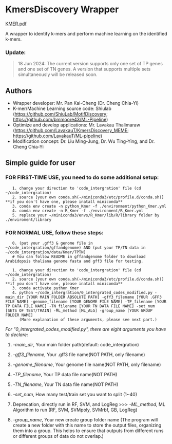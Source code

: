 # KmersDiscovery Wrapper
[KMER.pdf](https://github.com/user-attachments/files/15895711/KMER.pdf)


A wrapper to identify k-mers and perform machine learning on the identified k-mers.
### Update:
> 18 Jun 2024: The current version supports only one set of TP genes and one set of TN genes. A version that supports multiple sets simultaneously will be released soon.

## Authors
- Wrapper developer: Mr. Pan Kai-Cheng (Dr. Cheng Chia-Yi)
- K-mer/Machine Learning source code: Shiulab (https://github.com/ShiuLab/MotifDiscovery; https://github.com/bmmoore43/ML-Pipeline)
- Optimize and develop applications: Mr. Lavakau Thalimaraw (https://github.com/LavakauT/KmersDiscovery_MEME; https://github.com/LavakauT/ML-pipeline)
- Modification concept: Dr. Liu Ming-Jung, Dr. Wu Ting-Ying, and Dr. Cheng Chia-Yi

## Simple guide for user
### FOR FIRST-TIME USE, you need to do some additional setup:
```
   1. change your direction to 'code_intergration' file (cd ~/code_intergration)
   2. source [your own conda.sh(~/miniconda3/etc/profile.d/conda.sh)]     **if you don't have one, please inatall miniconda**
   3. conda env create -n python_Kmer -f ./environment/python_Kmer.yml
   4. conda env create -n R_Kmer -f ./environment/R_Kmer.yml
   5. replace your ~/miniconda3/envs/R_Kmer/lib/R/library folder by ./enviroment/library
```

### FOR NORMAL USE, follow these steps:
```
   0. (put your .gff3 & genome file in ~/code_intergration/gffandgenome) AND (put your TP/TN data in ~/code_intergration/data/Kmer/TPTN)
   # You can follow README in gffandgenome folder to download Arabidopsis thaliana genome fasta and gff3 file for testing.

   1. change your direction to 'code_intergration' file (cd ~/code_intergration)
   2. source [your own conda.sh(~/miniconda3/etc/profile.d/conda.sh)]     **if you don't have one, please inatall miniconda**
   3. conda activate python_Kmer
   4. python ~/code_intergration/0_intergrated_codes_modified.py -main_dir [YOUR MAIN FOLDER ABSOLUTE PATH] -gff3_filename [YOUR .GFF3 FILE NAME] -genome_filename [YOUR GENOME FILE NAME] -TP_filename [YOUR TP DATA FILE NAME] -TN_filename [YOUR TN DATA FILE NAME] -set_num [SETS OF TEST/TRAIN] -ML_method [ML_ALG] -group_name [YOUR GROUP FOLDER NAME]
      (More explanation of these arguments, please see next part.)
```

*For "0_intergrated_codes_modified.py", there are eight arguments you have to declare:*
   1. *-main_dir*, Your main folder path(default: code_intergration)

   2. *-gff3_filename*, Your .gff3 file name(NOT PATH, only filename)
   3. *-genome_filename*, Your genome file name(NOT PATH, only filename)
   4. *-TP_filename*, Your TP data file name(NOT PATH)
   5. *-TN_filename*, Your TN data file name(NOT PATH)

   6. *-set_num*, How many test/train set you want to split (1~40)
   7. Deprecation, directly run in RF, SVM, and LogReg >>> *-ML_method*, ML Algorithm to run (RF, SVM, SVMpoly, SVMrbf, GB, LogReg)

   8. *-group_name*, Your new create group folder name
   (The program will create a new folder with this name to store the output files, organizing them into a group. 
   This helps to ensure that outputs from different runs or different groups of data do not overlap.)
